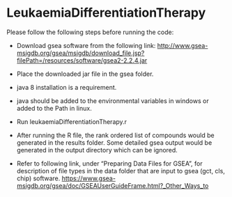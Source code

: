 # LeukaemiaDifferentiationTherapy
Please follow the following steps before running the code:
- Download gsea software from the following link:
http://www.gsea-msigdb.org/gsea/msigdb/download_file.jsp?filePath=/resources/software/gsea2-2.2.4.jar

- Place the downloaded jar file in the gsea folder.

- java 8 installation is a requirement.

- java should be added to the environmental variables in windows or added to the Path in linux.

- Run leukaemiaDifferentiationTherapy.r

- After running the R file, the rank ordered list of compounds would be generated in the results folder. Some detailed gsea output would be generated in the output directory which can be ignored.

- Refer to following link, under “Preparing Data Files for GSEA”, for description of file types in the data folder that are input to gsea (gct, cls, chip) software.
https://www.gsea-msigdb.org/gsea/doc/GSEAUserGuideFrame.html?_Other_Ways_to

